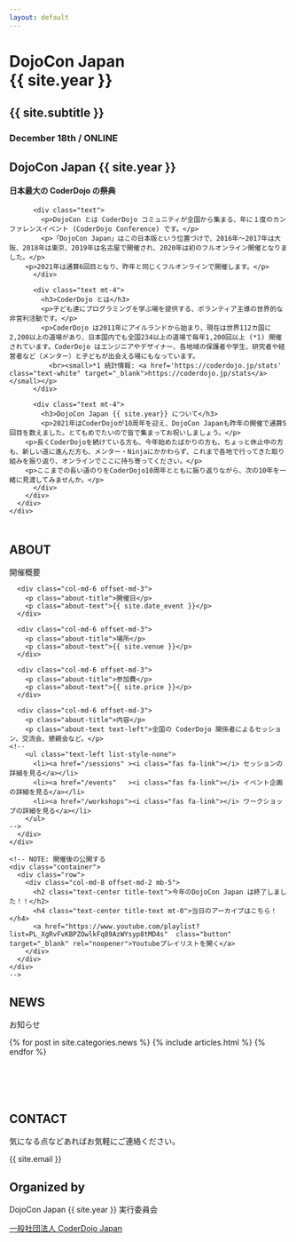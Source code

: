 ```yaml
---
layout: default
---
```


<div class="top-contents">
  <div class="top">
    <div class="top-texts">
      <h1>DojoCon Japan <br>{{ site.year }}</h1>
      <h2 class="text-center">{{ site.subtitle }}</h2>
      <h3 class="text-center">December 18th / ONLINE</h3>
    </div>
  </div>

  <div class="container-fruid">
    <div class="row bg-main p-5">
      <div id="about" class="col-md-6 offset-md-3">
        <div class="text-left text-white">
          <h2 class="title-text text-center text-white">DojoCon Japan {{ site.year }}</h2>
          <div class="mt-4">
            <h4 class="my-4 text-center">日本最大の CoderDojo の祭典</h4>
          </div>

          <div class="text">
            <p>DojoCon とは CoderDojo コミュニティが全国から集まる、年に１度のカンファレンスイベント (CoderDojo Conference) です。</p>
            <p>「DojoCon Japan」はこの日本版という位置づけで、2016年〜2017年は大阪、2018年は東京、2019年は名古屋で開催され、2020年は初のフルオンライン開催となりました。</p>
	    <p>2021年は通算6回目となり、昨年と同じくフルオンラインで開催します。</p>
          </div>

          <div class="text mt-4">
            <h3>CoderDojo とは</h3>
            <p>子ども達にプログラミングを学ぶ場を提供する、ボランティア主導の世界的な非営利活動です。</p>
            <p>CoderDojo は2011年にアイルランドから始まり、現在は世界112カ国に2,200以上の道場があり、日本国内でも全国234以上の道場で毎年1,200回以上 (*1) 開催されています。CoderDojo はエンジニアやデザイナー、各地域の保護者や学生、研究者や経営者など（メンター）と子どもが出会える場にもなっています。
              <br><small>*1 統計情報: <a href='https://coderdojo.jp/stats' class="text-white" target="_blank">https://coderdojo.jp/stats</a></small></p>
          </div>

          <div class="text mt-4">
            <h3>DojoCon Japan {{ site.year}} について</h3>
            <p>2021年はCoderDojoが10周年を迎え、DojoCon Japanも昨年の開催で通算5回目を数えました。とてもめでたいので皆で集まってお祝いしましょう。</p>
	    <p>長くCoderDojoを続けている方も、今年始めたばかりの方も、ちょっと休止中の方も、新しい道に進んだ方も、メンター・Ninjaにかかわらず、これまで各地で行ってきた取り組みを振り返り、オンラインでここに持ち寄ってください。</p>
	    <p>ここまでの長い道のりをCoderDojo10周年とともに振り返りながら、次の10年を一緒に見渡してみませんか。</p>
          </div>
        </div>
      </div>
    </div>
  </div>

  <div class="container" style='margin-top: 50px; margin-bottom: 100px;'>
    <div class="row" id="outline">
      <div class="col-md-6 offset-md-3">
        <h2 class="text-center title-text">ABOUT</h2>
        <p class="caption">開催概要</p>
      </div>

      <div class="col-md-6 offset-md-3">
        <p class="about-title">開催日</p>
        <p class="about-text">{{ site.date_event }}</p>
      </div>

      <div class="col-md-6 offset-md-3">
        <p class="about-title">場所</p>
        <p class="about-text">{{ site.venue }}</p>
      </div>

      <div class="col-md-6 offset-md-3">
        <p class="about-title">参加費</p>
        <p class="about-text">{{ site.price }}</p>
      </div>

      <div class="col-md-6 offset-md-3">
        <p class="about-title">内容</p>
        <p class="about-text text-left">全国の CoderDojo 関係者によるセッション、交流会、懇親会など。</p>
	<!--
        <ul class="text-left list-style-none">
          <li><a href="/sessions" ><i class="fas fa-link"></i> セッションの詳細を見る</a></li>
          <li><a href="/events"   ><i class="fas fa-link"></i> イベント企画の詳細を見る</a></li>
          <li><a href="/workshops"><i class="fas fa-link"></i> ワークショップの詳細を見る</a></li>
        </ul>
	-->
      </div>
    </div>

    <!-- NOTE: 開催後の公開する
    <div class="container">
      <div class="row">
        <div class="col-md-8 offset-md-2 mb-5">
          <h2 class="text-center title-text">今年のDojoCon Japan は終了しました！！</h2>
          <h4 class="text-center title-text mt-0">当日のアーカイブはこちら！</h4>
          <a href="https://www.youtube.com/playlist?list=PL_XgRvFvKBPZOwlkFq89AzWYsyp8tMD4s"  class="button" target="_blank" rel="noopener">Youtubeプレイリストを開く</a>
        </div>
      </div>
    </div>
    -->
  </div>

  <div class="container-fruid">
    <section id="news" class="section-gray">
      <div class="section-contents">
        <h2 class="text-center title-text">NEWS</h2>
        <p class="caption text-center">お知らせ</p>
        <div class=" x-scroll row">
          {% for post in site.categories.news %}
            {% include articles.html %}
          {% endfor %}
        </div>
      </div>
    </section>
  </div>

  <!--
  <div class="container">
    <div class="row">
      <div class="col-md-8 offset-md-2">
        <h2 class="text-center title-text">Countdown DojoCon Japan</h2>
        <p class="text-center caption">DojoCon Japan 2020の内容を紹介するライブ配信、毎週日曜日18:00-放送中</p>
      </div>

      <div class="col-md-4 p-3">
        <iframe width="100%" height="250" src="https://www.youtube-nocookie.com/embed/mO9mto4Rv4E" frameborder="0" allow="accelerometer; autoplay; clipboard-write; encrypted-media; gyroscope; picture-in-picture" allowfullscreen></iframe>
        <p>セッションについて<br>2020.12.06 ONAIR</p>
      </div>

      <div class="col-md-4 p-3">
        <iframe width="100%" height="250" src="https://www.youtube-nocookie.com/embed/0KMBgvpy4i4" frameborder="0" allow="accelerometer; autoplay; clipboard-write; encrypted-media; gyroscope; picture-in-picture" allowfullscreen></iframe>
        <p>ワークショップについて<br>2020.11.29 ONAIR</p>
      </div>

      <div class="col-md-4 p-3">
        <iframe width="100%" height="250" src="https://www.youtube-nocookie.com/embed/CYm6h8gxoYs" frameborder="0" allow="accelerometer; autoplay; clipboard-write; encrypted-media; gyroscope; picture-in-picture" allowfullscreen></iframe>
        <p>コンテストについて<br>2020.11.22 ONAIR</p>
      </div>
    </div>
  </div>
  -->

</div>



<section id="contact" class="bg-main">
  <div class="section-contents">
    <h2 class="text-white">CONTACT</h2>
    <p class="caption text-white">気になる点などあればお気軽にご連絡ください。</p>
    <p class="caption text-white">{{ site.email }}</p>
    <!--<a href="mailto:{{ site.email }}" class="button" target="_blank" rel="noopener">メールを送る</a>-->
  </div>
</section>

<!--
<div class="container" id="sponsor">
  <div class="row">
    <div class="col-12">
      <h2>SPONSORED</h2>
    </div>
  </div>

  <div class="row">
    <div class="col-6 offset-3">
      <h3 class="title-sponsor">GOLD SPONSOR</h3>
    </div>
  </div>

  <div class="row mt-5">
    <div class="col-md-4 offset-md-4">
      <div class="text-center my-3">
        <a href="https://grow.google/intl/ALL_jp/program/future-gen/#?education_activeEl=education-computer-science&modal_active=none">
          <img src="img/sponsor/gold-google.png" class="w-100" alt="Google">
        </a>
      </div>
    </div>
  </div>

  <div class="row">
    <div class="col-6 offset-3 mt-5">
      <h3 class="title-sponsor">SILVER SPONSOR</h3>
    </div>
  </div>

  <div class="row mt-5">
    <div class="col-md-4 offset-md-4">
      <a href="https://dotinstall.com/">
        <img src="img/sponsor/silver-dotinstall.png" class="w-100" alt="dotinstall">
      </a>  
    </div>
  </div>

  <div class="row">
    <div class="col-6 offset-3 mt-5">
      <h3 class="title-sponsor">BRONZE SPONSOR</h3>
    </div>
  </div>
  <div class="row mt-5">  
    <div class="col-md-3 col-6">
      <a href="https://afrel.co.jp/">
        <img src="img/sponsor/bronze-afrel.png" class="w-100" alt="Afrel">
      </a>
    </div>
    <div class="col-md-3 col-6">
      <a href="https://innovation-power.jp/">
        <img src="img/sponsor/bronze-inpw.png" class="w-100" alt="Innovation Power">
      </a>
    </div>
    <div class="col-md-3 col-6">
      <a href="https://www.a-tm.co.jp/">
        <img src="img/sponsor/bronze-ateam.png" class="w-100" alt="エイチーム">
      </a>
    </div>
    <div class="col-md-3 col-6">
      <a href="https://grips.co.jp/">
        <img src="img/sponsor/bronze-grips.png" class="w-100" alt="GRIPS">
      </a>
    </div>
    <div class="col-md-3 col-6">
      <a href="https://www.sailboat.co.jp/">
        <img src="img/sponsor/bronze-sailboat.png" class="w-100" alt="Sailboat">
      </a>
    </div>
    <div class="col-md-3 col-6">
      <a href="https://www.unique-inet.co.jp/">
        <img src="img/sponsor/bronze-unique-inet.png" class="w-100" alt="アイネット">
      </a>
    </div>
  </div>

  <div class="row">
    <div class="col-6 offset-3 mt-5">
      <h3 class="title-sponsor">INKIND SPONSOR</h3>
    </div>
  </div>

  <div class="row mt-5">
    <div class="col-md-3 col-6 offset-md-3">
      <a href="https://nulab.com/ja/">
        <img src="img/sponsor/inkind-nulab.png" class="w-100" alt="nulab">
        <p>backlog のご提供</p>
      </a>
    </div>

    <div class="col-md-3 col-6">
      <a href="https://yasslab.jp/ja/">
        <img src="img/sponsor/inkind-yasslab.png" class="w-100" alt="YassLab">
        <p>Doorkeeper スポンサーシップのご提供</p>
      </a>
    </div>
  </div>
</div>
-->

<!--
<div class="row">
  <div class="col-6 offset-3">
    <h3 class="title-sponsor">ワークショップ協力</h3>
  </div>
</div>

<div class="row mt-5">
  <div class="col-md-6 offset-md-3">
    <div class="text-center my-3">
      <a href="https://corporate.pokemon.co.jp/">
        <img src="img/post/ws-pokemon.png" class="w-100" alt="Pokémon">
      </a>
      <p class="text-center"><a href="https://corporate.pokemon.co.jp/">株式会社ポケモン</a></p>
    </div>
  </div>
</div>
-->

<section id="organizedBy" class="section-gray">
  <div class="section-contents">
    <h2>Organized by</h2>
    <!--<p class="caption">主催</p>-->
    <p class="text-center">DojoCon Japan {{ site.year }} 実行委員会</p>
    <p class="text-center"><a href="https://coderdojo.jp/" target="_blank" rel="noopener">一般社団法人 CoderDojo Japan</a></p>
    <!--
    <p class="caption">後援</p>
    <p class="text-center"><a href="https://coderdojo.com/" target="_blank" rel="noopener">CoderDojo Foundation</a></p>
    -->
  </div>
</section>
